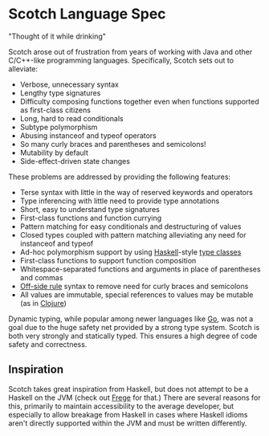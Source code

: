 # Scotch Language Spec

"Thought of it while drinking"

Scotch arose out of frustration from years of working with Java and other
C/C++-like programming languages. Specifically, Scotch sets out to alleviate:

- Verbose, unnecessary syntax
- Lengthy type signatures
- Difficulty composing functions together even when functions supported as first-class citizens
- Long, hard to read conditionals
- Subtype polymorphism
- Abusing instanceof and typeof operators
- So many curly braces and parentheses and semicolons!
- Mutability by default
- Side-effect-driven state changes

These problems are addressed by providing the following features:

- Terse syntax with little in the way of reserved keywords and operators
- Type inferencing with little need to provide type annotations
- Short, easy to understand type signatures
- First-class functions and function currying
- Pattern matching for easy conditionals and destructuring of values
- Closed types coupled with pattern matching alleviating any need for instanceof and typeof
- Ad-hoc polymorphism support by using [Haskell](http://www.haskell.org)-style [type classes](http://learnyouahaskell.com/types-and-typeclasses)
- First-class functions to support function composition
- Whitespace-separated functions and arguments in place of parentheses and commas
- [Off-side rule](http://en.wikipedia.org/wiki/Off-side_rule) syntax to remove need for curly braces and semicolons
- All values are immutable, special references to values may be mutable (as in [Clojure](http://blog.jayfields.com/2011/04/clojure-state-management.html))

Dynamic typing, while popular among newer languages like [Go](https://golang.org/),
was not a goal due to the huge safety net provided by a strong type system. Scotch
is both very strongly and statically typed. This ensures a high degree of code safety
and correctness.

## Inspiration

Scotch takes great inspiration from Haskell, but does not attempt to be a Haskell
on the JVM (check out [Frege](https://github.com/Frege/frege) for that.) There are
several reasons for this, primarily to maintain accessibility to the average developer,
but especially to allow breakage from Haskell in cases where Haskell idioms aren't
directly supported within the JVM and must be written differently.
